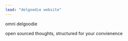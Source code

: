 ```yaml
---
lead: "delgoodie website"
---
```


omni delgoodie

open sourced thoughts, structured for your convienence